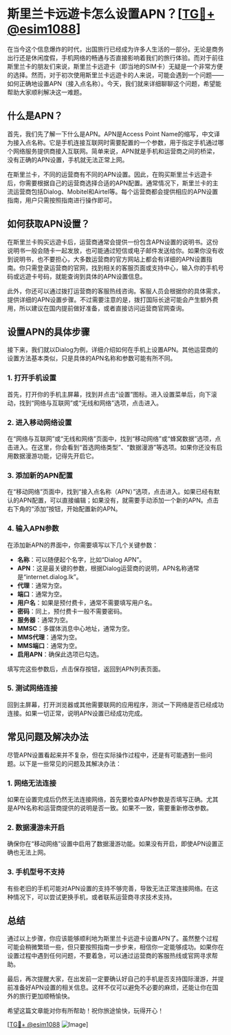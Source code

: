 # 斯里兰卡远遊卡怎么设置APN？[[TG💪+ @esim1088](https://t.me/s/esim1088)]

在当今这个信息爆炸的时代，出国旅行已经成为许多人生活的一部分。无论是商务出行还是休闲度假，手机网络的畅通与否直接影响着我们的旅行体验。而对于前往斯里兰卡的朋友们来说，斯里兰卡远遊卡（即当地的SIM卡）无疑是一个非常方便的选择。然而，对于初次使用斯里兰卡远遊卡的人来说，可能会遇到一个问题——如何正确地设置APN（接入点名称）。今天，我们就来详细聊聊这个问题，希望能帮助大家顺利解决这一难题。

## 什么是APN？

首先，我们先了解一下什么是APN。APN是Access Point Name的缩写，中文译为接入点名称。它是手机连接互联网时需要配置的一个参数，用于指定手机通过哪个网络服务提供商接入互联网。简单来说，APN就是手机和运营商之间的桥梁，没有正确的APN设置，手机就无法正常上网。

在斯里兰卡，不同的运营商有不同的APN设置。因此，在购买斯里兰卡远遊卡后，你需要根据自己的运营商选择合适的APN配置。通常情况下，斯里兰卡的主流运营商包括Dialog、Mobitel和Airtel等。每个运营商都会提供相应的APN设置指南，用户只需按照指南进行操作即可。

## 如何获取APN设置？

在斯里兰卡购买远遊卡后，运营商通常会提供一份包含APN设置的说明书。这份说明书一般会随卡一起发放，也可能通过短信或电子邮件发送给你。如果你没有收到说明书，也不要担心，大多数运营商的官方网站上都会有详细的APN设置指南。你只需登录运营商的官网，找到相关的客服页面或支持中心，输入你的手机号码或远遊卡号码，就能查询到具体的APN设置信息。

此外，你还可以通过拨打运营商的客服热线咨询。客服人员会根据你的具体需求，提供详细的APN设置步骤。不过需要注意的是，拨打国际长途可能会产生额外费用，所以建议在国内提前做好准备，或者直接访问运营商官网查询。

## 设置APN的具体步骤

接下来，我们就以Dialog为例，详细介绍如何在手机上设置APN。其他运营商的设置方法基本类似，只是具体的APN名称和参数可能有所不同。

### 1. 打开手机设置

首先，打开你的手机主屏幕，找到并点击“设置”图标。进入设置菜单后，向下滚动，找到“网络与互联网”或“无线和网络”选项，点击进入。

### 2. 进入移动网络设置

在“网络与互联网”或“无线和网络”页面中，找到“移动网络”或“蜂窝数据”选项，点击进入。在这里，你会看到“首选网络类型”、“数据漫游”等选项。如果你还没有启用数据漫游功能，记得先开启它。

### 3. 添加新的APN配置

在“移动网络”页面中，找到“接入点名称（APN）”选项，点击进入。如果已经有默认的APN配置，可以直接编辑；如果没有，就需要手动添加一个新的APN。点击右下角的“添加”按钮，开始配置新的APN。

### 4. 输入APN参数

在添加新APN的界面中，你需要填写以下几个关键参数：

- **名称**：可以随便起个名字，比如“Dialog APN”。
- **APN**：这是最关键的参数，根据Dialog运营商的说明，APN名称通常是“internet.dialog.lk”。
- **代理**：通常为空。
- **端口**：通常为空。
- **用户名**：如果是预付费卡，通常不需要填写用户名。
- **密码**：同上，预付费卡一般不需要密码。
- **服务器**：通常为空。
- **MMSC**：多媒体消息中心地址，通常为空。
- **MMS代理**：通常为空。
- **MMS端口**：通常为空。
- **启用APN**：确保此选项已勾选。

填写完这些参数后，点击保存按钮，返回到APN列表页面。

### 5. 测试网络连接

回到主屏幕，打开浏览器或其他需要联网的应用程序，测试一下网络是否已经成功连接。如果一切正常，说明APN设置已经成功完成。

## 常见问题及解决办法

尽管APN设置看起来并不复杂，但在实际操作过程中，还是有可能遇到一些问题。以下是一些常见的问题及其解决办法：

### 1. 网络无法连接

如果在设置完成后仍然无法连接网络，首先要检查APN参数是否填写正确。尤其是APN名称和运营商提供的说明是否一致。如果不一致，需要重新修改参数。

### 2. 数据漫游未开启

确保你在“移动网络”设置中启用了数据漫游功能。如果没有开启，即使APN设置正确也无法上网。

### 3. 手机型号不支持

有些老旧的手机可能对APN设置的支持不够完善，导致无法正常连接网络。在这种情况下，可以尝试更换手机，或者联系运营商寻求技术支持。

## 总结

通过以上步骤，你应该能够顺利地为斯里兰卡远遊卡设置APN了。虽然整个过程可能会稍微繁琐一些，但只要按照指南一步步来，相信你一定能够成功。如果你在设置过程中遇到任何问题，不要着急，可以通过运营商的客服热线或官网寻求帮助。

最后，再次提醒大家，在出发前一定要确认好自己的手机是否支持国际漫游，并提前准备好APN设置的相关信息。这样不仅可以避免不必要的麻烦，还能让你在国外的旅行更加顺畅愉快。

希望这篇文章能对你有所帮助！祝你旅途愉快，玩得开心！

[[TG💪+ @esim1088](https://t.me/s/esim1088) ![Image](https://i.postimg.cc/4NQfJmqS/Snipaste-2025-05-13-00-14-12.png)]